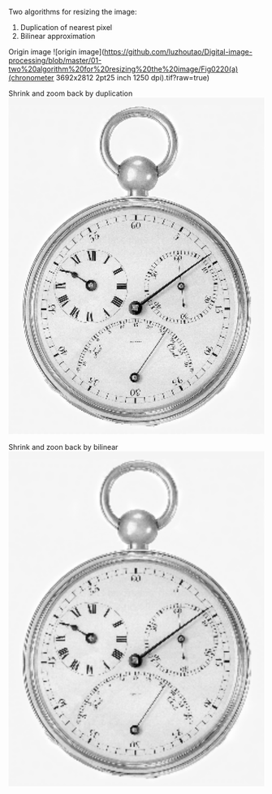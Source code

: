 Two algorithms for resizing the image:
  1. Duplication of nearest pixel
  2. Bilinear approximation

Origin image
![origin image](https://github.com/luzhoutao/Digital-image-processing/blob/master/01-two%20algorithm%20for%20resizing%20the%20image/Fig0220(a)(chronometer 3692x2812  2pt25 inch 1250 dpi).tif?raw=true)

Shrink and zoom back by duplication
![duplication](https://github.com/luzhoutao/Digital-image-processing/blob/master/01-two%20algorithm%20for%20resizing%20the%20image/zoom_nearest.tif?raw=true)

Shrink and zoon back by bilinear
![bilinear](https://github.com/luzhoutao/Digital-image-processing/blob/master/01-two%20algorithm%20for%20resizing%20the%20image/zoom_bilinear.tif?raw=true)

